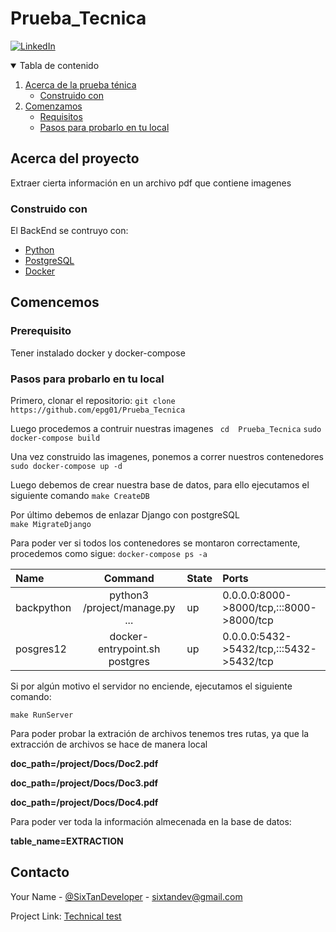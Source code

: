 # Prueba_Tecnica

[![LinkedIn][linkedin-shield]][linkedin-url]


[linkedin-shield]: https://img.shields.io/badge/-LinkedIn-black.svg?style=for-the-badge&logo=linkedin&colorB=555
[linkedin-url]: https://www.linkedin.com/in/emmanuel-palacio/

<!-- Tabla de contenido -->
<details open="open">
  <summary>Tabla de contenido</summary>
  <ol>
    <li>
      <a href="#acerca-del-proyecto">Acerca de la prueba ténica</a>
      <ul>
        <li><a href="#construido-con">Construido con</a></li>
      </ul>
    </li>
    <li>
      <a href="#comencemos">Comenzamos</a>
      <ul>
        <li><a href="#prerequisito">Requisitos</a></li>
        <li><a href="#pasos-para-probarlo-en-tu-local">Pasos para probarlo en tu local</a></li>
      </ul>
  </ol>
</details>

<!-- ABOUT THE PROJECT -->
## Acerca del proyecto
Extraer cierta información en un archivo pdf que contiene imagenes

### Construido con
El BackEnd se contruyo con:

* [Python](https://www.python.org/)
* [PostgreSQL](https://www.postgresql.org/)
* [Docker](https://www.docker.com/)

## Comencemos

### Prerequisito
Tener instalado docker y docker-compose

### Pasos para probarlo en tu local

Primero, clonar el repositorio: ``` git clone https://github.com/epg01/Prueba_Tecnica ```

Luego procedemos a contruir nuestras imagenes
 ``` cd  Prueba_Tecnica```
 ``` sudo docker-compose build ```

Una vez construido las imagenes, ponemos a correr nuestros contenedores
``` sudo docker-compose up -d ```

Luego debemos de crear nuestra base de datos, para ello ejecutamos el siguiente comando
``` make CreateDB ```

Por último debemos de enlazar Django con postgreSQL  
``` make MigrateDjango ```

Para poder ver si todos los contenedores se montaron correctamente, procedemos como sigue:
``` docker-compose ps -a ```

| Name           | Command                         |  State                 | Ports                                                 |
| :---           |     :---:                       |          -----         |:---                                                   |
| backpython     |  python3 /project/manage.py ... | up                     | 0.0.0.0:8000->8000/tcp,:::8000->8000/tcp              |
| posgres12      |  docker-entrypoint.sh postgres  | up                     | 0.0.0.0:5432->5432/tcp,:::5432->5432/tcp              |


Si por algún motivo el servidor no enciende, ejecutamos el siguiente comando: 

 ``` make RunServer ```
 
Para poder probar la extración de archivos tenemos tres rutas, ya que la extracción de archivos se hace de manera local  

**doc_path=/project/Docs/Doc2.pdf**

**doc_path=/project/Docs/Doc3.pdf**

**doc_path=/project/Docs/Doc4.pdf**

Para poder ver toda la información almecenada en la base de datos:

**table_name=EXTRACTION**
 
   
## Contacto

Your Name - [@SixTanDeveloper](https://twitter.com/SixTanDeveloper) - sixtandev@gmail.com

Project Link: [Technical test](https://github.com/epg01/PruebaTecnica)
